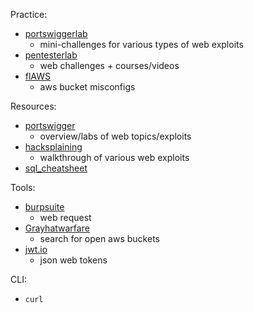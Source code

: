 Practice:
- [portswiggerlab](https://portswigger.net/web-security/all-labs)
	- mini-challenges for various types of web exploits
- [pentesterlab](https://pentesterlab.com/)
	- web challenges + courses/videos
- [flAWS](http://flaws.cloud/)
	- aws bucket misconfigs

Resources:
- [portswigger](https://portswigger.net/web-security/all-topics)
	- overview/labs of web topics/exploits
- [hacksplaining](https://www.hacksplaining.com/)
	- walkthrough of various web exploits
- [sql_cheatsheet](https://drive.google.com/file/d/1pHedTKwETtRoUA3B3fpWCfLBixU4tTR0/view)

Tools:
- [burpsuite](https://portswigger.net/burp/releases/professional-community-2023-10-1-2)
	- web request 
- [Grayhatwarfare](https://grayhatwarfare.com/) 
	- search for open aws buckets
- [jwt.io](https://jwt.io/)
	- json web tokens

CLI:
- `curl`